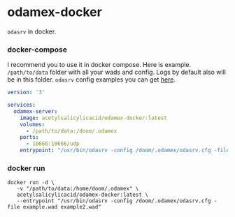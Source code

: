 # odamex-docker
`odasrv` in docker.

### docker-compose
I recommend you to use it in docker compose. Here is example. `/path/to/data` folder with all your wads and config. Logs by default also will be in this folder. `odasrv` config examples you can get [here](https://github.com/odamex/odamex/tree/stable/config-samples).

```yaml
version: '3'

services:
  odamex-server:
    image: acetylsalicylicacid/odamex-docker:latest
    volumes:
      - /path/to/data:/doom/.odamex
    ports:
      - 10666:10666/udp
    entrypoint: "/usr/bin/odasrv -config /doom/.odamex/odasrv.cfg -file example.wad example2.wad"
```

### docker run
```shell
docker run -d \
   -v "/path/to/data:/home/doom/.odamex" \
   acetylsalicylicacid/odamex-docker:latest \
   --entrypoint "/usr/bin/odasrv -config /doom/.odamex/odasrv.cfg -file example.wad example2.wad"
```
